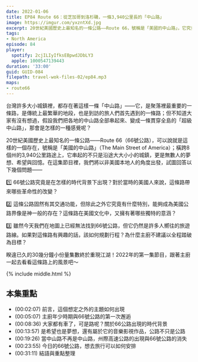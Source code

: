 ```yaml
---
date: 2022-01-06
title: EP84 Route 66：從芝加哥到洛杉磯，一條3,940公里長的「中山路」
image: https://imgur.com/yxzntXd.jpg
excerpt: 20世紀美國歷史上最知名的一條公路——Route 66，號稱是「美國的中山路」，它究竟是在怎樣的時代背景下出現？對美國人而言具有什麼獨特意義？如果想要拜訪這條公路，可以如何規劃行程？2022年的第一集節目，跟著主廚一起去看看這條路上的風景吧～
tags:
- North America
episode: 84
player:
  spotify: 2cjILIyIfksEBpwdJDbLY3
  apple: 1000547139443
duration: '33:00'
guid: GUID-084
filepath: travel-wok-files-02/ep84.mp3
maps:
- route66
---
```

台灣許多大小城鎮裡，都存在著這樣一條「中山路」——它，是聚落裡最重要的一條路，是傳統上最繁華的地段，也是到訪的旅人們首先遇到的一條路；但不知道大家有沒有想過，假設我們把各地的中山路全部串起來、變成一條貫穿全島的「超級中山路」，那會是怎樣的一種感覺呢？

20世紀美國歷史上最知名的一條公路——Route 66（66號公路），可以說就是這樣的一個存在，號稱是「美國的中山路」（The Main Street of America）；橫跨8個州的3,940公里路途上，它串起的不只是沿途大大小小的城鎮，更是無數人的夢想、希望與回憶。在這集節目裡，我們將以非美國本地人的角度出發，試圖回答以下幾個問題——

1️⃣ 66號公路究竟是在怎樣的時代背景下出現？對於當時的美國人來說，這條路帶來哪些革命性的改變？

2️⃣ 這條公路固然有其交通功能，但除此之外它究竟有什麼特別，能夠成為美國公路界像是神一般的存在？這條路在美國文化中，又擁有著哪些獨特的意涵？

3️⃣ 雖然今天我們在地圖上已經無法找到66號公路，但它仍然是許多人嚮往的旅遊路線。如果對這條路有興趣的話，該如何規劃行程？為什麼主廚不建議以全程踏破為目標？

睽違已久的30幾分鐘小份量集數終於重現江湖！2022年的第一集節目，跟著主廚一起去看看這條路上的風景吧～

{% include middle.html %}

## 本集重點

* (00:02:07) 前言，這個想定之外的主題如何出現
* (00:05:07) 主廚年少時期與66號公路的第一次邂逅
* (00:08:36) 大家都有車了，可是路呢？關於66公路出現的時代背景
* (00:13:57) 是希望也是夢想，還有屬於它的音樂影視作品，公路不只是公路
* (00:19:26) 當中山路不再是中山路，州際高速公路的出現與66號公路的消失
* (00:23:55) 今日的66號公路，想去旅行可以如何安排
* (00:31:11) 結語與重點整理
